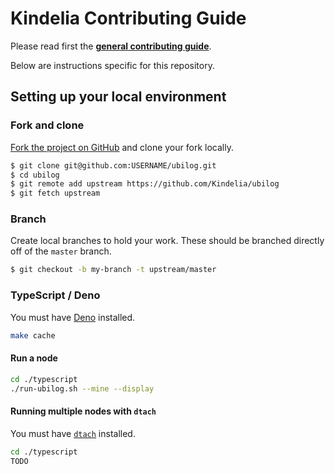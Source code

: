 # Kindelia Contributing Guide

Please read first the **[general contributing
guide](https://github.com/Kindelia/docs/blob/main/CONTRIBUTING.md)**.

Below are instructions specific for this repository.

## Setting up your local environment

### Fork and clone

[Fork the project on
GitHub](https://docs.github.com/en/get-started/quickstart/fork-a-repo) and clone
your fork locally.

```sh
$ git clone git@github.com:USERNAME/ubilog.git
$ cd ubilog
$ git remote add upstream https://github.com/Kindelia/ubilog
$ git fetch upstream
```

### Branch

Create local branches to hold your work. These should be branched directly off
of the `master` branch.

```sh
$ git checkout -b my-branch -t upstream/master
```

### TypeScript / Deno

You must have [Deno](https://deno.land) installed.

```sh
make cache
```

#### Run a node 

```sh
cd ./typescript
./run-ubilog.sh --mine --display
```

#### Running multiple nodes with `dtach`

You must have [`dtach`](https://github.com/crigler/dtach) installed.

```sh
cd ./typescript
TODO
```
